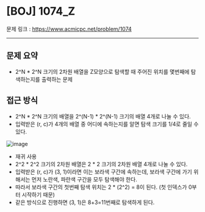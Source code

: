 # [BOJ] 1074_Z

문제 링크 : https://www.acmicpc.net/problem/1074

-----------------------
## 문제 요약
  - 2^N * 2^N 크기의 2차원 배열을 Z모양으로 탐색할 때 주어진 위치를 몇번째에 탐색하는지를 출력하는 문제

## 접근 방식
  - 2^N * 2^N 크기의 배열을 2^(N-1) * 2^(N-1) 크기의 배열 4개로 나눌 수 있다.
  - 입력받은 (r, c)가 4개의 배열 중 어디에 속하는지를 알면 탐색 크기를 1/4로 줄일 수 있다.

![image](https://user-images.githubusercontent.com/102509777/172451055-5e0355d9-826b-4b75-9508-712cc7d236c8.png)
  - 재귀 사용
  - 2^2 * 2^2 크기의 2차원 배열은 2 * 2 크기의 2차원 배열 4개로 나눌 수 있다.
  - 입력받은 (r, c)가 (3, 1)이라면 이는 보라색 구간에 속하는데, 보라색 구간에 가기 위해서는 먼저 노란색, 파란색 구간을 모두 탐색해야 한다.
  - 따라서 보라색 구간의 첫번째 탐색 위치는 2 * (2^2) = 8이 된다. (첫 인덱스가 0부터 시작하기 때문)
  - 같은 방식으로 진행하면 (3, 1)은 8+3=11번째로 탐색하게 된다.
